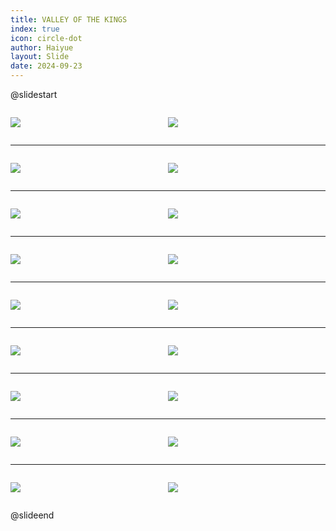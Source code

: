 ```yaml
---
title: VALLEY OF THE KINGS
index: true
icon: circle-dot
author: Haiyue
layout: Slide
date: 2024-09-23
---
```

 
@slidestart

<div style="display:flex">
<div style="flex:1">

![](/reading/english/Level-W/VALLEY%20OF%20THE%20KINGS/001.webp)
</div>
<div style="flex:1">

![](/reading/english/Level-W/VALLEY%20OF%20THE%20KINGS/002.webp)
</div>
</div>

---

<div style="display:flex">
<div style="flex:1">

![](/reading/english/Level-W/VALLEY%20OF%20THE%20KINGS/003.webp)
</div>
<div style="flex:1">

![](/reading/english/Level-W/VALLEY%20OF%20THE%20KINGS/004.webp)
</div>
</div>

---

<div style="display:flex">
<div style="flex:1">

![](/reading/english/Level-W/VALLEY%20OF%20THE%20KINGS/005.webp)
</div>
<div style="flex:1">

![](/reading/english/Level-W/VALLEY%20OF%20THE%20KINGS/006.webp)
</div>
</div>

---

<div style="display:flex">
<div style="flex:1">

![](/reading/english/Level-W/VALLEY%20OF%20THE%20KINGS/007.webp)
</div>
<div style="flex:1">

![](/reading/english/Level-W/VALLEY%20OF%20THE%20KINGS/008.webp)
</div>
</div>

---

<div style="display:flex">
<div style="flex:1">

![](/reading/english/Level-W/VALLEY%20OF%20THE%20KINGS/009.webp)
</div>
<div style="flex:1">

![](/reading/english/Level-W/VALLEY%20OF%20THE%20KINGS/010.webp)
</div>
</div>

---

<div style="display:flex">
<div style="flex:1">

![](/reading/english/Level-W/VALLEY%20OF%20THE%20KINGS/011.webp)
</div>
<div style="flex:1">

![](/reading/english/Level-W/VALLEY%20OF%20THE%20KINGS/012.webp)
</div>
</div>

---

<div style="display:flex">
<div style="flex:1">

![](/reading/english/Level-W/VALLEY%20OF%20THE%20KINGS/013.webp)
</div>
<div style="flex:1">

![](/reading/english/Level-W/VALLEY%20OF%20THE%20KINGS/014.webp)
</div>
</div>

---

<div style="display:flex">
<div style="flex:1">

![](/reading/english/Level-W/VALLEY%20OF%20THE%20KINGS/015.webp)
</div>
<div style="flex:1">

![](/reading/english/Level-W/VALLEY%20OF%20THE%20KINGS/016.webp)
</div>
</div>

---

<div style="display:flex">
<div style="flex:1">

![](/reading/english/Level-W/VALLEY%20OF%20THE%20KINGS/017.webp)
</div>
<div style="flex:1">

![](/reading/english/Level-W/VALLEY%20OF%20THE%20KINGS/018.webp)
</div>
</div>

@slideend